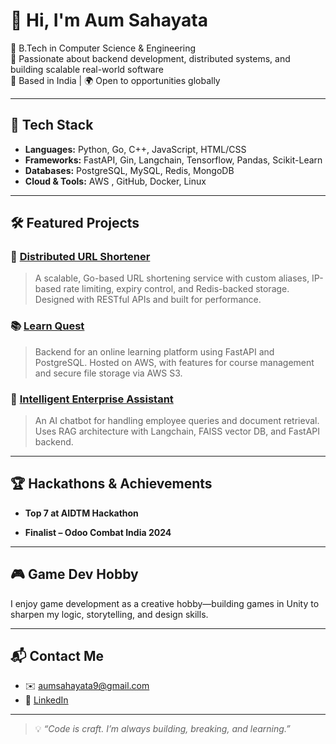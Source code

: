 # 👋 Hi, I'm Aum Sahayata

🚀 B.Tech in Computer Science & Engineering  
🎯 Passionate about backend development, distributed systems, and building scalable real-world software  
📍 Based in India | 🌍 Open to opportunities globally

---

## 🔧 Tech Stack

- **Languages:** Python, Go, C++, JavaScript, HTML/CSS  
- **Frameworks:** FastAPI, Gin, Langchain, Tensorflow, Pandas, Scikit-Learn
- **Databases:** PostgreSQL, MySQL, Redis, MongoDB
- **Cloud & Tools:** AWS , GitHub, Docker, Linux

---

## 🛠 Featured Projects

### 🔗 [Distributed URL Shortener](https://github.com/AumSahayata/shorturl-go)
> A scalable, Go-based URL shortening service with custom aliases, IP-based rate limiting, expiry control, and Redis-backed storage. Designed with RESTful APIs and built for performance.

### 📚 [Learn Quest](https://github.com/AumSahayata/learnquest_backend)
> Backend for an online learning platform using FastAPI and PostgreSQL. Hosted on AWS, with features for course management and secure file storage via AWS S3.

### 🧠 [Intelligent Enterprise Assistant](https://github.com/AumSahayata/code-wiz-backend)
> An AI chatbot for handling employee queries and document retrieval. Uses RAG architecture with Langchain, FAISS vector DB, and FastAPI backend.
---

## 🏆 Hackathons & Achievements

- **Top 7 at AIDTM Hackathon**  

- **Finalist – Odoo Combat India 2024**  
---

## 🎮 Game Dev Hobby

I enjoy game development as a creative hobby—building games in Unity to sharpen my logic, storytelling, and design skills.

---


## 📬 Contact Me

- ✉️ aumsahayata9@gmail.com  
- 💼 [LinkedIn](https://www.linkedin.com/in/aum-sahayata/)  

---

> 💡 *“Code is craft. I’m always building, breaking, and learning.”*
